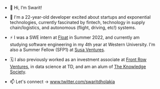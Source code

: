 - 👋 Hi, I’m Swarit!

- 👀 I'm a 22-year-old developer excited about startups and exponential technologies, currently fascinated by fintech, technology in supply chain/logistics, and autonomous (flight, driving, etc!) systems.

- ⚡️ I was a SWE intern at [Float](https://www.floatcard.com/) in Summer 2022, and currently am studying software engineering in my 4th year at Western University. I'm also a Summer Fellow (SFP1) at [Susa Ventures](https://www.susaventures.com/). 

- 🗓 I also previously worked as an investment associate at [Front Row Ventures](https://www.frontrow.ventures/), in data science at TD, and am an alum of [The Knowledge Society](https://tks.world/).

- 📫 Let's connect -> www.twitter.com/swaritdholakia 
